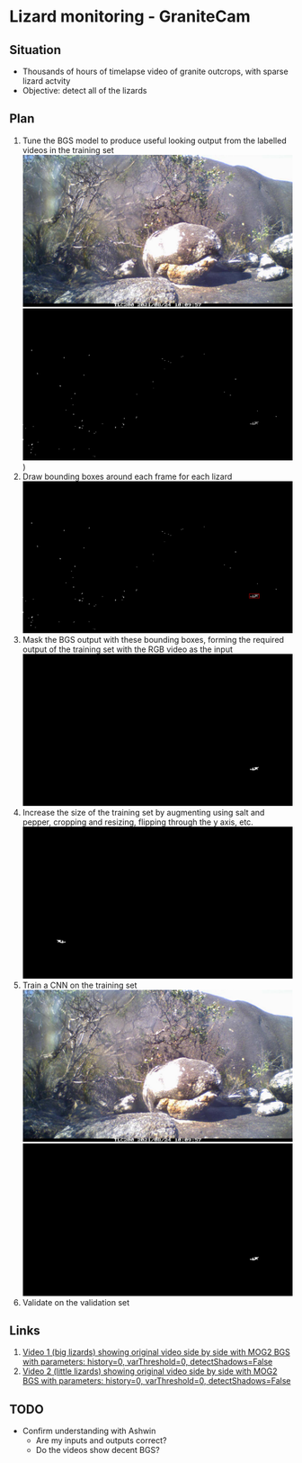 # Lizard monitoring - GraniteCam

## Situation

* Thousands of hours of timelapse video of granite outcrops, with sparse lizard actvity
* Objective: detect all of the lizards

## Plan

1. Tune the BGS model to produce useful looking output from the labelled videos in the training set
![Input](./media/input.jpg "Input")
![BGS](./media/bgs.png "BGS (using MOG)"))
2. Draw bounding boxes around each frame for each lizard
![Bounding box](./media/bound.png "Bounding boxes")
3. Mask the BGS output with these bounding boxes, forming the required output of the training set with the RGB video as the input
![Output](./media/output.png "Output")
4. Increase the size of the training set by augmenting using salt and pepper, cropping and resizing, flipping through the y axis, etc.
![Flipping](./media/flip.png "Flipped through the y axis")
5. Train a CNN on the training set
![Input](./media/input.jpg "Input")
![Output](./media/output.png "Output")
6. Validate on the validation set

## Links
1. [Video 1 (big lizards) showing original video side by side with MOG2 BGS with parameters: history=0, varThreshold=0, detectShadows=False](https://diode.zone/w/vyyGZnCU3Chrr3H5eDtL8u)
2. [Video 2 (little lizards) showing original video side by side with MOG2 BGS with parameters: history=0, varThreshold=0, detectShadows=False](https://diode.zone/w/eYXnEi6DoiiqfCqZ9cr75V)

## TODO
* Confirm understanding with Ashwin
  * Are my inputs and outputs correct?
  * Do the videos show decent BGS?